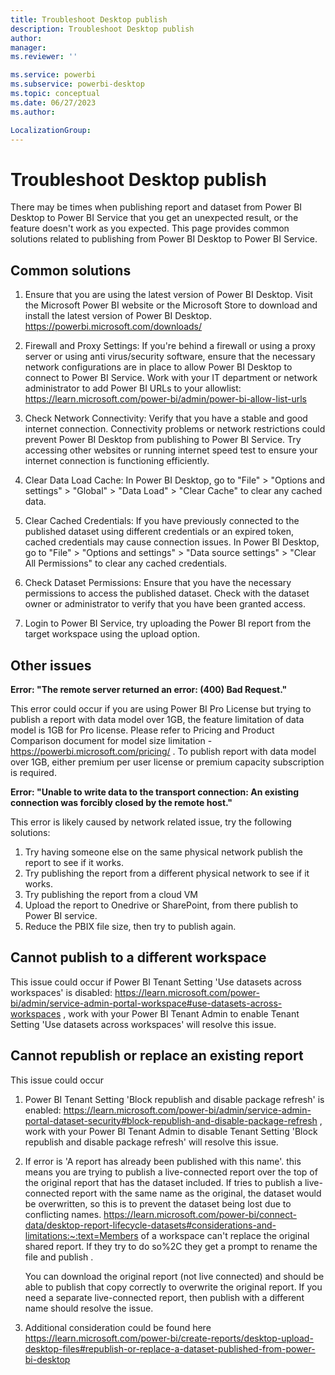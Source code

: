 ```yaml
---
title: Troubleshoot Desktop publish
description: Troubleshoot Desktop publish
author: 
manager: 
ms.reviewer: ''

ms.service: powerbi
ms.subservice: powerbi-desktop
ms.topic: conceptual
ms.date: 06/27/2023
ms.author:  

LocalizationGroup:  
---
```


# Troubleshoot Desktop publish

There may be times when publishing report and dataset from Power BI Desktop to Power BI Service that you get an unexpected result, or the feature doesn't work as you expected. This page provides common solutions related to publishing from Power BI Desktop to Power BI Service.

## Common solutions

1. Ensure that you are using the latest version of Power BI Desktop. Visit the Microsoft Power BI website or the Microsoft Store to download and install the latest version of Power BI Desktop. https://powerbi.microsoft.com/downloads/ 

1. Firewall and Proxy Settings: If you're behind a firewall or using a proxy server or using anti virus/security software, ensure that the necessary network configurations are in place to allow Power BI Desktop to connect to Power BI Service. Work with your IT department or network administrator to add Power BI URLs to your allowlist: https://learn.microsoft.com/power-bi/admin/power-bi-allow-list-urls 

1. Check Network Connectivity: Verify that you have a stable and good internet connection. Connectivity problems or network restrictions could prevent Power BI Desktop from publishing to Power BI Service. Try accessing other websites or running internet speed test to ensure your internet connection is functioning efficiently.

1. Clear Data Load Cache: In Power BI Desktop, go to "File" > "Options and settings" > "Global" > "Data Load" > "Clear Cache" to clear any cached data.

1. Clear Cached Credentials: If you have previously connected to the published dataset using different credentials or an expired token, cached credentials may cause connection issues. In Power BI Desktop, go to "File" > "Options and settings" > "Data source settings" > "Clear All Permissions" to clear any cached credentials.

1. Check Dataset Permissions: Ensure that you have the necessary permissions to access the published dataset. Check with the dataset owner or administrator to verify that you have been granted access.

1. Login to Power BI Service, try uploading the Power BI report from the target workspace using the upload option.

## Other issues

**Error: "The remote server returned an error: (400) Bad Request."**

This error could occur if you are using Power BI Pro License but trying to publish a report with data model over 1GB, the feature limitation of data model is 1GB for Pro license. Please refer to Pricing and Product Comparison document for model size limitation - https://powerbi.microsoft.com/pricing/  . To publish report with data model over 1GB, either premium per user license or premium capacity subscription is required.

**Error: "Unable to write data to the transport connection: An existing connection was forcibly closed by the remote host."**

This error is likely caused by network related issue, try the following solutions:

1. Try having someone else on the same physical network publish the report to see if it works.
1. Try publishing the report from a different physical network to see if it works.
1. Try publishing the report from a cloud VM
1. Upload the report to Onedrive or SharePoint, from there publish to Power BI service.
1. Reduce the PBIX file size, then try to publish again.

## Cannot publish to a different workspace

This issue could occur if Power BI Tenant Setting 'Use datasets across workspaces' is disabled: https://learn.microsoft.com/power-bi/admin/service-admin-portal-workspace#use-datasets-across-workspaces , work with your Power BI Tenant Admin to enable Tenant Setting 'Use datasets across workspaces' will resolve this issue.

## Cannot republish or replace an existing report

This issue could occur

1. Power BI Tenant Setting 'Block republish and disable package refresh' is enabled: https://learn.microsoft.com/power-bi/admin/service-admin-portal-dataset-security#block-republish-and-disable-package-refresh , work with your Power BI Tenant Admin to disable Tenant Setting 'Block republish and disable package refresh' will resolve this issue.

1. If error is 'A report has already been published with this name'. this means you are trying to publish a live-connected report over the top of the original report that has the dataset included. If tries to publish a live-connected report with the same name as the original, the dataset would be overwritten, so this is to prevent the dataset being lost due to conflicting names. https://learn.microsoft.com/power-bi/connect-data/desktop-report-lifecycle-datasets#considerations-and-limitations:~:text=Members of a workspace can't replace the original shared report. If they try to do so%2C they get a prompt to rename the file and publish .

   You can download the original report (not live connected) and should be able to publish that copy correctly to overwrite the original report. If you need a separate live-connected report, then publish with a different name should resolve the issue.

1. Additional consideration could be found here https://learn.microsoft.com/power-bi/create-reports/desktop-upload-desktop-files#republish-or-replace-a-dataset-published-from-power-bi-desktop 